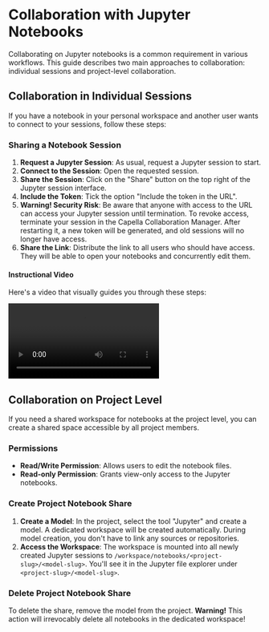 <!--
 ~ SPDX-FileCopyrightText: Copyright DB InfraGO AG and contributors
 ~ SPDX-License-Identifier: Apache-2.0
 -->

# Collaboration with Jupyter Notebooks

Collaborating on Jupyter notebooks is a common requirement in various
workflows. This guide describes two main approaches to collaboration:
individual sessions and project-level collaboration.

## Collaboration in Individual Sessions

If you have a notebook in your personal workspace and another user wants to
connect to your sessions, follow these steps:

### Sharing a Notebook Session

1. **Request a Jupyter Session**: As usual, request a Jupyter session to start.
2. **Connect to the Session**: Open the requested session.
3. **Share the Session**: Click on the "Share" button on the top right of the
   Jupyter session interface.
4. **Include the Token**: Tick the option "Include the token in the URL".
5. **Warning! Security Risk**: Be aware that anyone with access to the URL can
   access your Jupyter session until termination. To revoke access, terminate
   your session in the Capella Collaboration Manager. After restarting it, a
   new token will be generated, and old sessions will no longer have access.
6. **Share the Link**: Distribute the link to all users who should have access.
   They will be able to open your notebooks and concurrently edit them.

#### Instructional Video

Here's a video that visually guides you through these steps:

<video controls>
  <source src="../jupyter-collaboration.mp4" type="video/mp4">
</video>

## Collaboration on Project Level

If you need a shared workspace for notebooks at the project level, you can
create a shared space accessible by all project members.

### Permissions

- **Read/Write Permission**: Allows users to edit the notebook files.
- **Read-only Permission**: Grants view-only access to the Jupyter notebooks.

### Create Project Notebook Share

1. **Create a Model**: In the project, select the tool "Jupyter" and create a
   model. A dedicated workspace will be created automatically. During model
   creation, you don't have to link any sources or repositories.
2. **Access the Workspace**: The workspace is mounted into all newly created
   Jupyter sessions to `/workspace/notebooks/<project-slug>/<model-slug>`.
   You'll see it in the Jupyter file explorer under
   `<project-slug>/<model-slug>`.

### Delete Project Notebook Share

To delete the share, remove the model from the project. **Warning!** This
action will irrevocably delete all notebooks in the dedicated workspace!
